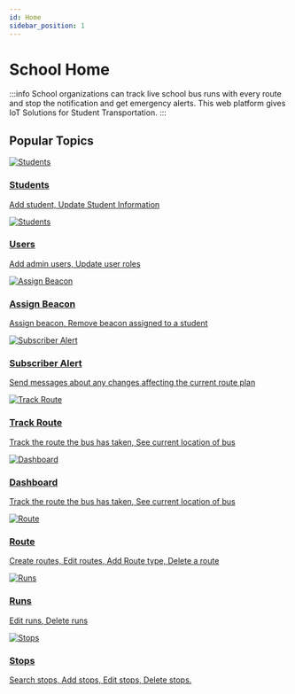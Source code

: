```yaml
---
id: Home
sidebar_position: 1
---
```



# School Home

:::info
School organizations can track live school bus runs with every route and stop the notification and get emergency alerts. This web platform gives IoT Solutions for Student Transportation.
:::

<h2> Popular Topics </h2>

<div class="grid-container">
<a href="Administration/Students" > 
  <div id="smallbox" class="grid-item">   
   <img src="/img/main-pages/students.png" alt="Students" />
   <h3>Students</h3>
   <p>Add student, Update Student Information</p>
  </div>
  </a>


<a href="Administration/Users" > 
  <div id="smallbox" class="grid-item">   
   <img src="/img/main-pages/User.png" alt="Students" />
   <h3>Users</h3>
   <p>Add admin users, Update user roles </p>
  </div>
  </a>

<a href="Administration/Assign%20Beacon" > 
  <div id="smallbox" class="grid-item">   
   <img src="/img/main-pages/beacon.png" alt="Assign Beacon" />
   <h3>Assign Beacon</h3>
   <p>Assign beacon, Remove beacon assigned to a student </p>
  </div>
  </a>

<a href="../School/Subscriber%20Alert" > 
  <div id="smallbox" class="grid-item">   
   <img src="/img/main-pages/alert.png" alt="Subscriber Alert" />
   <h3>Subscriber Alert</h3>
   <p>Send messages about any changes affecting the current route plan</p>
  </div>
  </a>


<a href="../School/Track%20Route" > 
  <div id="smallbox" class="grid-item">   
   <img src="/img/main-pages/track.png" alt="Track Route" />
   <h3>Track Route</h3>
   <p>Track the route the bus has taken, See current location of bus</p>
  </div>
  </a>


<a href="../School/Dashboard" > 
  <div id="smallbox" class="grid-item">   
   <img src="/img/main-pages/dashboard.png" alt="Dashboard" />
   <h3>Dashboard</h3>
   <p>Track the route the bus has taken, See current location of bus</p>
  </div>
  </a>

<a href="../School/Planning/Routes" > 
  <div id="smallbox" class="grid-item">   
   <img src="/img/main-pages/route.png" alt="Route" />
   <h3>Route</h3>
   <p>Create routes, Edit routes, Add Route type, Delete a route</p>
  </div>
  </a>

<a href="../School/Planning/Runs" > 
  <div id="smallbox" class="grid-item">   
   <img src="/img/main-pages/running-track.png" alt="Runs" />
   <h3>Runs</h3>
   <p>Edit runs, Delete runs</p>
  </div>
  </a>

<a href="../School/Planning/Stops" > 
  <div id="smallbox" class="grid-item">   
   <img src="/img/main-pages/stop.png" alt="Stops" />
   <h3>Stops</h3>
   <p> Search stops, Add stops, Edit stops, Delete stops.</p>
  </div>
  </a>
</div>


